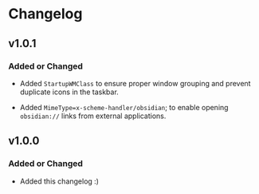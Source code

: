 # Changelog

## v1.0.1
### Added or Changed
- Added `StartupWMClass` to ensure proper window grouping and prevent duplicate icons in the taskbar. 

- Added `MimeType=x-scheme-handler/obsidian`; to enable opening `obsidian://` links from external applications.


## v1.0.0
### Added or Changed
- Added this changelog :)

<!--
<?xml version="1.0" encoding="utf-8"?>
<!DOCTYPE html PUBLIC "-//W3C//DTD XHTML 1.0 Strict//EN"
 "http://www.w3.org/TR/xhtml1/DTD/xhtml1-strict.dtd">
<html>
  <head>
    <title>503 Backend is unhealthy</title>
  </head>
  <body>
    <h1>Error 503 Backend is unhealthy</h1>
    <p>Backend is unhealthy</p>
    <h3>Error 54113</h3>
    <p>Details: cache-vie6327-VIE 1740601254 3896921409</p>
    <hr>
    <p>Varnish cache server</p>
  </body>
</html>-->
